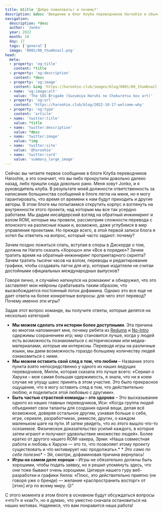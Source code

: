 ```yaml
---
title: &title 'Добро пожаловать! и почему?'
description: &desc 'Введение в блог Клуба переводчиков Haroohie и объяснение наших мотивов касательно перевода игр по вселенной Харухи.'
navigation:
  description: *desc
  author: 'Jonko'
  year: 2022
  month: 10
  day: 17
  tags: ['general']
  image: '0001/00_thumbnail.png'
head:
  meta:
  - property: 'og:title'
    content: *title
  - property: 'og:description'
    content: *desc
  - property: 'og:image'
    content: &img 'https://haroohie.club/images/blog/0001/00_thumbnail.png'
  - name: 'og:image:alt'
    value: 'The SOS Brigade (Suzumiya Haruhi no Chokuretsu box art)'
  - property: 'og:url'
    content: 'https://haroohie.club/blog/2022-10-17-welcome-why'
  - property: 'og:type'
    content: 'article'
  - name: 'twitter:title'
    value: *title
  - name: 'twitter:description'
    value: *desc
  - name: 'twitter:image'
    value: *img
  - name: 'twitter:site'
    value: '@haroohie'
  - name: 'twitter:card'
    value: 'summary_large_image'
---
```


Сейчас вы читаете первое сообщение в блоге Клуба переводчиков Haroohie, а это означает, что вы либо прокрутили довольно далеко назад, либо пришли сюда довольно рано. Меня зовут Jonko, и я руководитель клуба. В результате моей должности ответственность за написание большинства сообщений в блоге легла на меня, но я могу гарантировать, что время от времени к нам будут приходить и другие авторы. В этом блоге мы попытаемся открутить корпус и взглянуть на внутренности этого проекта, над которым мы все так усердно работаем. Мы дадим инсайдерский взгляд на обратный инжиниринг и взлом ROM, которые мы провели, рассмотрим сложности перевода с японского на разлисные языки и, возможно, даже углубимся в мир управления проектами. Но прежде всего, в этой первой записи блога я хотел бы ответить на вопрос, который часто задают: почему?

Зачем поздно ложиться спать, вступая в споры в Дискорде о том, должна ли Нагато сказать «Хорошо» или «Все в порядке»? Зачем тратить время на обратный-инжиниринг проприетарного скрипта? Зачем тратить тысячи часов на взлом, переводы и редактирование графики, чтобы создавать патчи для игр, которые издатлели не считаи достойными официальных международных выпусков?

Говоря лично, я случайно наткнулся на ромхакинг и обнаружил, что это заставляет мои нейроны срабатывать таким образом, что высвобождается постоянный поток дофамина. Однако это все еще не дает ответа на более конкретные вопросы: для чего этот перевод? Почему именно эти игры?

Задав этот вопрос команде, вы получите ответы, которые делятся на несколько категорий:

* **Мы можем сделать эти истории более доступными**. Эта причина во многом напоминает мне, почему ребята из [Redump](http://redump.org/) и [No-Intro](https://no-intro.org/) одержимы сохранением игр; мир становится лучше, когда у людей есть возможность познакомиться с историческими или медиа-материалами, которые им интересны. Переводя игры на различные языки, мы даем возможность гораздо большему количеству людей ознакомиться с ними.
* **Мы можем оставить свой след в том, что любим** – Название этого пункта взято непосредственно у одного из наших ведущих переводчиков, Милли, которая сказала это лучше всего: «Сериал о Харухи – моя самая большая одержимость, я знала, что ни в коем случае не упущу шанс принять в этом участие. Это было прекрасное ощущение, что я могу оставить след в том, что действительно люблю, и поделиться этой любовью с другими».
* **Быть частью страстной команды – это здорово** – Это высказывание одного из наших главных переводчиков, Иси: «Когда группа людей объединяет свои таланты для создания одной вещи, делая всё возможное, доверяя остальное другим, узнавая больше о себе, игре, сериале, разработчиках, ремесле, других, о каждом маленьком шаге на пути. И затем увидеть, что из этого вышло что-то осязаемое. Физическое доказательство усилий каждого, в которое затем играют и получают удовольствие множество людей». Более кратко от другого нашего ROM-хакера, Эрми: «Наша совместная работа и любовь к Харухи — это то, что позволяет этому проекту существовать и что мотивирует нас продолжать».* *
*Это само по себе полезно** – Эй, смотри, дофаминовая причина вернулась!
* **Игры на самом деле хороши** – Игры не обязательно должны быть хорошими, чтобы подать заявку, но я решил упомянуть здесь, что они тоже бывают очень хорошими. Цитируя нашего гуру веб-разработки и графики Уилла: «Плюс, это действительно приятно (не говоря уже о бренде) — желание «распространить восторг» от [этих] игр по всему миру. 😉"

С этого момента в этом блоге в основном будут обсуждаться вопросы «что?» и «как?», но я думаю, что уместно сначала остановиться на наших мотивах. Надеемся, что вам понравится наша работа!